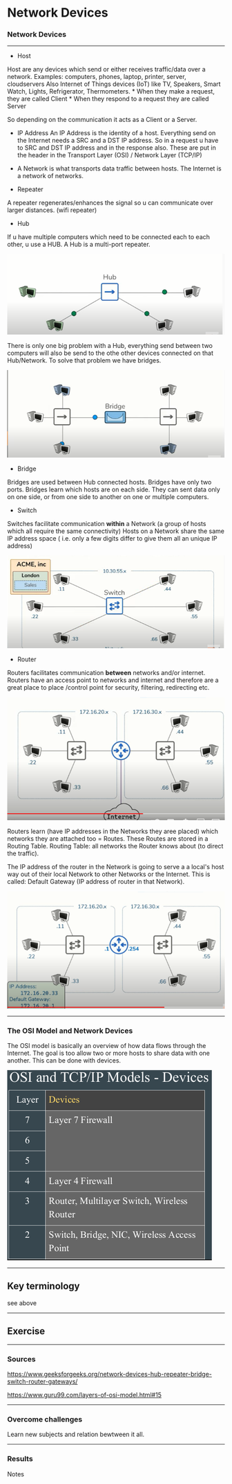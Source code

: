 # Network Devices

### Network Devices
***
* Host

Host are any devices which send or either receives traffic/data over a network.
Examples: computers, phones, laptop, printer, server, cloudservers
Also Internet of Things devices (IoT) like TV, Speakers, Smart Watch, Lights, Refrigerator, Thermometers.
    * When they make a request, they are called Client
    * When they respond to a request they are called Server

So depending on the communication it acts as a Client or a Server.

* IP Address 
An IP Address is the identity of a host. Everything send on the Internet needs a SRC and a DST IP address. So in a request u have to SRC and DST IP address and in the response also. These are put in the header in the Transport Layer (OSI) / Network Layer (TCP/IP)

* A Network is what transports data traffic between hosts. The Internet is a network of networks.

* Repeater

A repeater regenerates/enhances the signal so u can communicate over larger distances. (wifi repeater)

* Hub

If u have multiple computers which need to be connected each to each other, u use a HUB. A Hub is a multi-port repeater.

![alt text](../00_includes/NTW/hub.PNG)

There is only one big problem with a Hub, everything send between two computers will also be send to the othe other devices connected on that Hub/Network. To solve that problem we have bridges.

![alt text](../00_includes/NTW/Bridge.PNG)

* Bridge

Bridges are used between Hub connected hosts.
Bridges have only two ports.
Bridges learn which hosts are on each side. They can sent data only on one side, or from one side to another on one or multiple computers.

* Switch

Switches facilitate communication **within** a Network (a group of hosts which all require the same connectivity)
Hosts on a Network share the same IP address space (
    i.e. only a few digits differ to give them all an unique IP address)

![alt text](../00_includes/NTW/SwitchNTW.PNG)

* Router

Routers facilitates communication **between** networks and/or internet. Routers have an access point to networks and internet and therefore are a great place to place /control point for security, filtering, redirecting etc.

![alt text](../00_includes/NTW/Router.PNG)

Routers learn (have IP addresses in the Networks they aree placed) which networks they are attached too = Routes. These Routes are stored in a Routing Table.
Routing Table: all networks the Router knows about (to direct the traffic).

The IP address of the router in the Network is going to serve a a local's host way out of their local Network to other Networks or the Internet. This is called: Default Gateway (IP address of router in that Network).

![alt text](../00_includes/NTW/RouterDefaultGateway.PNG)

***

### The OSI Model and Network Devices

The OSI model is basically an overview of how data flows through the Internet. The goal is too allow two or more hosts to share data with one another. This can be done with devices.


![alt text](../00_includes/NTW/OSI%20en%20Devices%20Table.PNG)

***
## Key terminology

see above


***
## Exercise


***
### Sources

https://www.geeksforgeeks.org/network-devices-hub-repeater-bridge-switch-router-gateways/

https://www.guru99.com/layers-of-osi-model.html#15


***
### Overcome challenges
Learn new subjects and relation bewtween it all.

***
### Results

Notes